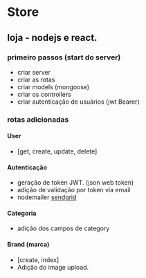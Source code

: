 # Store

## loja - nodejs e react.

### primeiro passos (start do server)

-   criar server
-   criar as rotas
-   criar models (mongoose)
-   criar os controllers
-   criar autenticação de usuários (jwt Bearer)

### rotas adicionadas 

#### User 

- [get, create, update, delete]

#### Autenticação

- geração de token JWT. (json web token)
- adição de validação por token via email
- nodemailer [sendgrid](https://app.sendgrid.com/)

#### Categoria

- adição dos campos de category

#### Brand (marca)

- [create, index] 
- Adição do image upload.





